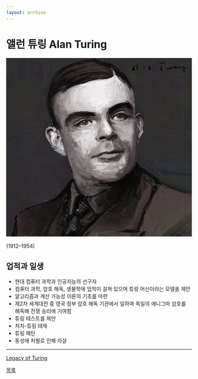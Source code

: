 ```yaml
---
layout: archive
---
```

# 앨런 튜링 Alan Turing

![1](./A.M.Turing.png)


(1912–1954) 

## 업적과 일생

- 현대 컴퓨터 과학과 인공지능의 선구자
- 컴퓨터 과학, 암호 해독, 생물학에 업적이 걸쳐 있으며 튜링 머신이라는 모델을 제안
- 알고리즘과 계산 가능성 이론의 기초를 마련
- 제2차 세계대전 중 영국 정부 암호 해독 기관에서 일하며 독일의 에니그마 암호를 해독해 전쟁 승리에 기여함
- 튜링 테스트를 제안
- 처치-튜링 테제
- 튜링 패턴
- 동성애 처벌로 인해 자살

----
[Legacy of Turing](https://en.wikipedia.org/wiki/Legacy_of_Alan_Turing)

<div class="pagination">
  <a href="{{ '/List/Portrait/portrait.html' | relative_url }}" class="prev-button">목록</a>
</div>